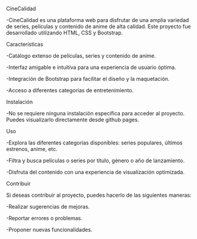 CineCalidad

-CineCalidad es una plataforma web para disfrutar de una amplia variedad de series, películas y contenido de anime de alta calidad. Este proyecto fue desarrollado utilizando HTML, CSS y Bootstrap.

Características

-Catálogo extenso de películas, series y contenido de anime.

-Interfaz amigable e intuitiva para una experiencia de usuario óptima.

-Integración de Bootstrap para facilitar el diseño y la maquetación.

-Acceso a diferentes categorías de entretenimiento.

Instalación

-No se requiere ninguna instalación específica para acceder al proyecto. Puedes visualizarlo directamente desde github pages.

Uso

-Explora las diferentes categorías disponibles: series populares, últimos estrenos, anime, etc.

-Filtra y busca películas o series por título, género o año de lanzamiento.

-Disfruta del contenido con una experiencia de visualización optimizada.

Contribuir

Si deseas contribuir al proyecto, puedes hacerlo de las siguientes maneras:

-Realizar sugerencias de mejoras.

-Reportar errores o problemas.

-Proponer nuevas funcionalidades.


